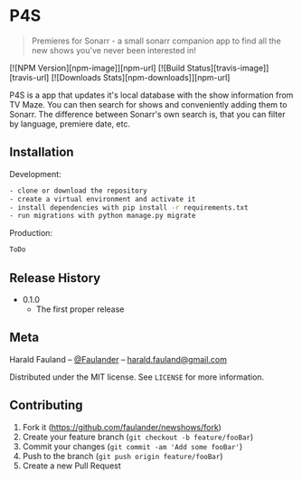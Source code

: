 # P4S
> Premieres for Sonarr - a small sonarr companion app to find all the new shows you've never been interested in!

[![NPM Version][npm-image]][npm-url]
[![Build Status][travis-image]][travis-url]
[![Downloads Stats][npm-downloads]][npm-url]

P4S is a app that updates it's local database with the show information from TV Maze. You can then search for shows and conveniently adding them to Sonarr. The difference between Sonarr's own search is, that you can filter by language, premiere date, etc.

## Installation

Development:

```sh
- clone or download the repository
- create a virtual environment and activate it
- install dependencies with pip install -r requirements.txt
- run migrations with python manage.py migrate
```

Production:

```sh
ToDo
```

## Release History

* 0.1.0
    * The first proper release

## Meta

Harald Fauland – [@Faulander](https://twitter.com/faulander) – harald.fauland@gmail.com

Distributed under the MIT license. See ``LICENSE`` for more information.


## Contributing

1. Fork it (<https://github.com/faulander/newshows/fork>)
2. Create your feature branch (`git checkout -b feature/fooBar`)
3. Commit your changes (`git commit -am 'Add some fooBar'`)
4. Push to the branch (`git push origin feature/fooBar`)
5. Create a new Pull Request

